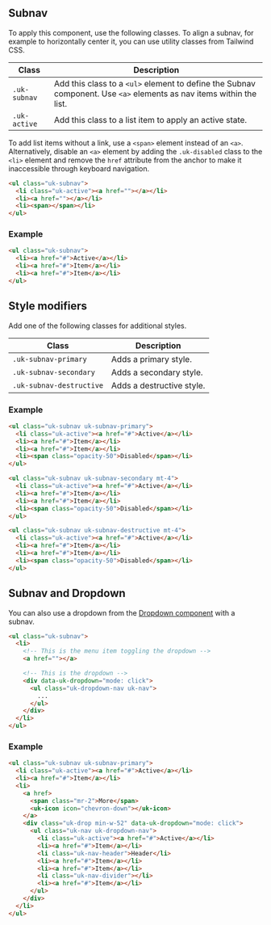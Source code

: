 ## Subnav

To apply this component, use the following classes. To align a subnav, for example to horizontally center it, you can use utility classes from Tailwind CSS.

| Class         | Description                                                                                                         |
| ------------- | ------------------------------------------------------------------------------------------------------------------- |
| `.uk-subnav`  | Add this class to a `<ul>` element to define the Subnav component. Use `<a>` elements as nav items within the list. |
| `.uk-active ` | Add this class to a list item to apply an active state.                                                             |

To add list items without a link, use a `<span>` element instead of an `<a>`. Alternatively, disable an `<a>` element by adding the `.uk-disabled` class to the `<li>` element and remove the `href` attribute from the anchor to make it inaccessible through keyboard navigation.

```html
<ul class="uk-subnav">
  <li class="uk-active"><a href=""></a></li>
  <li><a href=""></a></li>
  <li><span></span></li>
</ul>
```

### Example

```html
<ul class="uk-subnav">
  <li><a href="#">Active</a></li>
  <li><a href="#">Item</a></li>
  <li><a href="#">Item</a></li>
</ul>
```

## Style modifiers

Add one of the following classes for additional styles.

| Class                    | Description               |
| ------------------------ | ------------------------- |
| `.uk-subnav-primary`     | Adds a primary style.     |
| `.uk-subnav-secondary`   | Adds a secondary style.   |
| `.uk-subnav-destructive` | Adds a destructive style. |

### Example

```html
<ul class="uk-subnav uk-subnav-primary">
  <li class="uk-active"><a href="#">Active</a></li>
  <li><a href="#">Item</a></li>
  <li><a href="#">Item</a></li>
  <li><span class="opacity-50">Disabled</span></li>
</ul>

<ul class="uk-subnav uk-subnav-secondary mt-4">
  <li class="uk-active"><a href="#">Active</a></li>
  <li><a href="#">Item</a></li>
  <li><a href="#">Item</a></li>
  <li><span class="opacity-50">Disabled</span></li>
</ul>

<ul class="uk-subnav uk-subnav-destructive mt-4">
  <li class="uk-active"><a href="#">Active</a></li>
  <li><a href="#">Item</a></li>
  <li><a href="#">Item</a></li>
  <li><span class="opacity-50">Disabled</span></li>
</ul>
```

## Subnav and Dropdown

You can also use a dropdown from the [Dropdown component](https://franken-ui.dev/docs/2.1/dropdown) with a subnav.

```html
<ul class="uk-subnav">
  <li>
    <!-- This is the menu item toggling the dropdown -->
    <a href=""></a>

    <!-- This is the dropdown -->
    <div data-uk-dropdown="mode: click">
      <ul class="uk-dropdown-nav uk-nav">
        ...
      </ul>
    </div>
  </li>
</ul>
```

### Example

```html
<ul class="uk-subnav uk-subnav-primary">
  <li class="uk-active"><a href="#">Active</a></li>
  <li><a href="#">Item</a></li>
  <li>
    <a href>
      <span class="mr-2">More</span>
      <uk-icon icon="chevron-down"></uk-icon>
    </a>
    <div class="uk-drop min-w-52" data-uk-dropdown="mode: click">
      <ul class="uk-nav uk-dropdown-nav">
        <li class="uk-active"><a href="#">Active</a></li>
        <li><a href="#">Item</a></li>
        <li class="uk-nav-header">Header</li>
        <li><a href="#">Item</a></li>
        <li><a href="#">Item</a></li>
        <li class="uk-nav-divider"></li>
        <li><a href="#">Item</a></li>
      </ul>
    </div>
  </li>
</ul>
```
